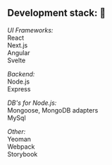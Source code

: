 ## Development stack: :metal:

*UI Frameworks:*  
React  
Next.js  
Angular  
Svelte  

*Backend:*  
Node.js  
Express  

*DB's for Node.js:*  
Mongoose, MongoDB adapters  
MySql  

*Other:*  
Yeoman  
Webpack  
Storybook  
